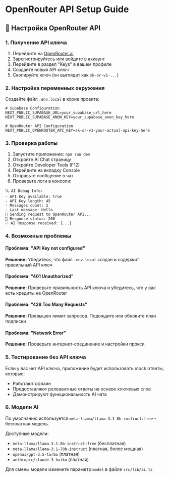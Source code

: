 # OpenRouter API Setup Guide

## 🔧 Настройка OpenRouter API

### 1. Получение API ключа

1. Перейдите на [OpenRouter.ai](https://openrouter.ai/)
2. Зарегистрируйтесь или войдите в аккаунт
3. Перейдите в раздел "Keys" в вашем профиле
4. Создайте новый API ключ
5. Скопируйте ключ (он выглядит как `sk-or-v1-...`)

### 2. Настройка переменных окружения

Создайте файл `.env.local` в корне проекта:

```env
# Supabase Configuration
NEXT_PUBLIC_SUPABASE_URL=your_supabase_url_here
NEXT_PUBLIC_SUPABASE_ANON_KEY=your_supabase_anon_key_here

# OpenRouter API Configuration
NEXT_PUBLIC_OPENROUTER_API_KEY=sk-or-v1-your-actual-api-key-here
```

### 3. Проверка работы

1. Запустите приложение: `npm run dev`
2. Откройте AI Chat страницу
3. Откройте Developer Tools (F12)
4. Перейдите на вкладку Console
5. Отправьте сообщение в чат
6. Проверьте логи в консоли:

```
🔍 AI Debug Info:
- API Key available: true
- API Key length: 45
- Messages count: 2
- Last message: Hello
🚀 Sending request to OpenRouter API...
📡 Response status: 200
✅ AI Response received: {...}
```

### 4. Возможные проблемы

#### Проблема: "API Key not configured"
**Решение:** Убедитесь, что файл `.env.local` создан и содержит правильный API ключ

#### Проблема: "401 Unauthorized"
**Решение:** Проверьте правильность API ключа и убедитесь, что у вас есть кредиты на OpenRouter

#### Проблема: "429 Too Many Requests"
**Решение:** Превышен лимит запросов. Подождите или обновите план подписки

#### Проблема: "Network Error"
**Решение:** Проверьте интернет-соединение и настройки прокси

### 5. Тестирование без API ключа

Если у вас нет API ключа, приложение будет использовать mock ответы, которые:
- Работают офлайн
- Предоставляют релевантные ответы на основе ключевых слов
- Демонстрируют функциональность AI чата

### 6. Модели AI

По умолчанию используется `meta-llama/llama-3.1-8b-instruct:free` - бесплатная модель.

Доступные модели:
- `meta-llama/llama-3.1-8b-instruct:free` (бесплатная)
- `meta-llama/llama-3.1-70b-instruct` (платная, более мощная)
- `openai/gpt-3.5-turbo` (платная)
- `anthropic/claude-3-haiku` (платная)

Для смены модели измените параметр `model` в файле `src/lib/ai.ts`
